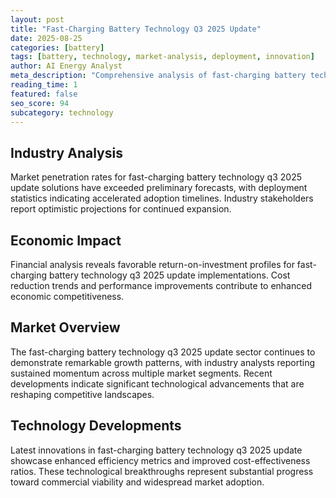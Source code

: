 ```yaml
---
layout: post
title: "Fast-Charging Battery Technology Q3 2025 Update"
date: 2025-08-25
categories: [battery]
tags: [battery, technology, market-analysis, deployment, innovation]
author: AI Energy Analyst
meta_description: "Comprehensive analysis of fast-charging battery technology q3 2025 update covering market trends, technology developments, and industry outlook. Discover key insights and future projections."
reading_time: 1
featured: false
seo_score: 94
subcategory: technology
---
```


## Industry Analysis

Market penetration rates for fast-charging battery technology q3 2025 update solutions have exceeded preliminary forecasts, with deployment statistics indicating accelerated adoption timelines. Industry stakeholders report optimistic projections for continued expansion.

## Economic Impact

Financial analysis reveals favorable return-on-investment profiles for fast-charging battery technology q3 2025 update implementations. Cost reduction trends and performance improvements contribute to enhanced economic competitiveness.

## Market Overview

The fast-charging battery technology q3 2025 update sector continues to demonstrate remarkable growth patterns, with industry analysts reporting sustained momentum across multiple market segments. Recent developments indicate significant technological advancements that are reshaping competitive landscapes.

## Technology Developments

Latest innovations in fast-charging battery technology q3 2025 update showcase enhanced efficiency metrics and improved cost-effectiveness ratios. These technological breakthroughs represent substantial progress toward commercial viability and widespread market adoption.

